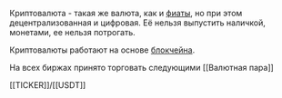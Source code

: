 Криптовалюта - такая же валюта, как и [фиаты](Фиаты), но при этом децентрализованная и цифровая. Её нельзя выпустить наличкой, монетами, ее нельзя потрогать.

Криптовалюты работают на основе [блокчейна](Блокчейн.md).

На всех биржах принято торговать следующими [[Валютная пара]] 

[[TICKER]]/[[USDT]]


